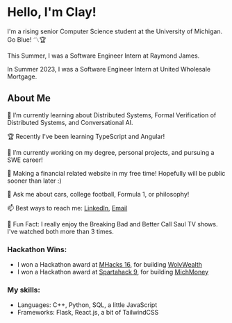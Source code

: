 # Hello, I'm Clay!
  I'm a rising senior Computer Science student at the University of Michigan. Go Blue! 〽️🏆
  
  This Summer, I was a Software Engineer Intern at Raymond James.
  
  In Summer 2023, I was a Software Engineer Intern at United Wholesale Mortgage. 
  

## About Me 
  🌱 I’m currently learning about Distributed Systems, Formal Verification of Distributed Systems, and Conversational AI.

  🏆 Recently I've been learning TypeScript and Angular!
  
  🔭 I’m currently working on my degree, personal projects, and pursuing a SWE career!
  
  🎯 Making a financial related website in my free time! Hopefully will be public sooner than later :)
  
  💬 Ask me about cars, college football, Formula 1, or philosophy!
  
  📫 Best ways to reach me: [LinkedIn](https://www.linkedin.com/in/clay-vanophem/), [Email](mailto:cvano@umich.edu)
  
  🍿 Fun Fact: I really enjoy the Breaking Bad and Better Call Saul TV shows. I've watched both more than 3 times.

### Hackathon Wins:
  - I won a Hackathon award at [MHacks 16](https://mhacks-16.devpost.com/), for building [WolvWealth](https://devpost.com/software/wolvwealth) 
  - I won a Hackathon award at [Spartahack 9](https://spartahack-9.devpost.com/), for building [MichMoney](https://devpost.com/software/michmoney) 
  

### My skills:
  - Languages: C++, Python, SQL, a little JavaScript
  - Frameworks: Flask, React.js, a bit of TailwindCSS


<!--
- ⚡ Fun fact: ...
-->

